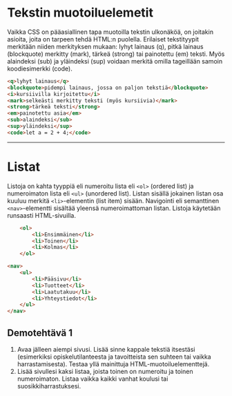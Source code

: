 # Tekstin muotoiluelemetit

Vaikka CSS on pääasiallinen tapa muotoilla tekstin ulkonäköä, on joitakin asioita, joita on tarpeen tehdä HTML:n puolella.
Erilaiset tekstityypit merkitään niiden merkityksen mukaan: lyhyt lainaus (q), pitkä lainaus (blockquote) merkitty (mark), tärkeä (strong) tai painotettu (em) teksti. Myös alaindeksi (sub) ja yläindeksi (sup) voidaan merkitä omilla tageillään samoin koodiesimerkki (code).

````HTML 
<q>lyhyt lainaus</q>
<blockquote>pidempi lainaus, jossa on paljon tekstiä</blockquote>
<i>kursiivilla kirjoitettu</i>
<mark>selkeästi merkitty teksti (myös kursiivia)</mark>
<strong>tärkeä teksti</strong>
<em>painotettu asia</em>
<sub>alaindeksi</sub>
<sup>yläindeksi</sup>
<code>let a = 2 + 4;</code>
````

---

# Listat

Listoja on kahta tyyppiä eli numeroitu lista eli ``<ol>`` (ordered list) ja numeroimaton lista eli ``<ul>`` (unordered list). Listan sisällä jokainen listan osa kuuluu merkitä ``<li>``-elementin (list item) sisään. Navigointi eli semanttinen ``<nav>``-elementti sisältää yleensä numeroimattoman listan. Listoja käytetään runsaasti HTML-sivuilla.

```HTML 
    <ol>
        <li>Ensimmäinen</li>
        <li>Toinen</li>
        <li>Kolmas</li>
    </ol>
```

```HTML 
<nav>
    <ul>
        <li>Pääsivu</li>
        <li>Tuotteet</li>
        <li>Laatutakuu</li>
        <li>Yhteystiedot</li>
    </ul>
</nav>
```

## Demotehtävä 1

1. Avaa jälleen aiempi sivusi. Lisää sinne kappale tekstiä itsestäsi (esimerkiksi opiskelutilanteesta ja tavoitteista sen suhteen tai vaikka harrastamisesta). Testaa yllä mainittuja HTML-muotoiluelementtejä.
2. Lisää sivullesi kaksi listaa, joista toinen on numeroitu ja toinen numeroimaton. Listaa vaikka kaikki vanhat koulusi tai suosikkiharrastuksesi.